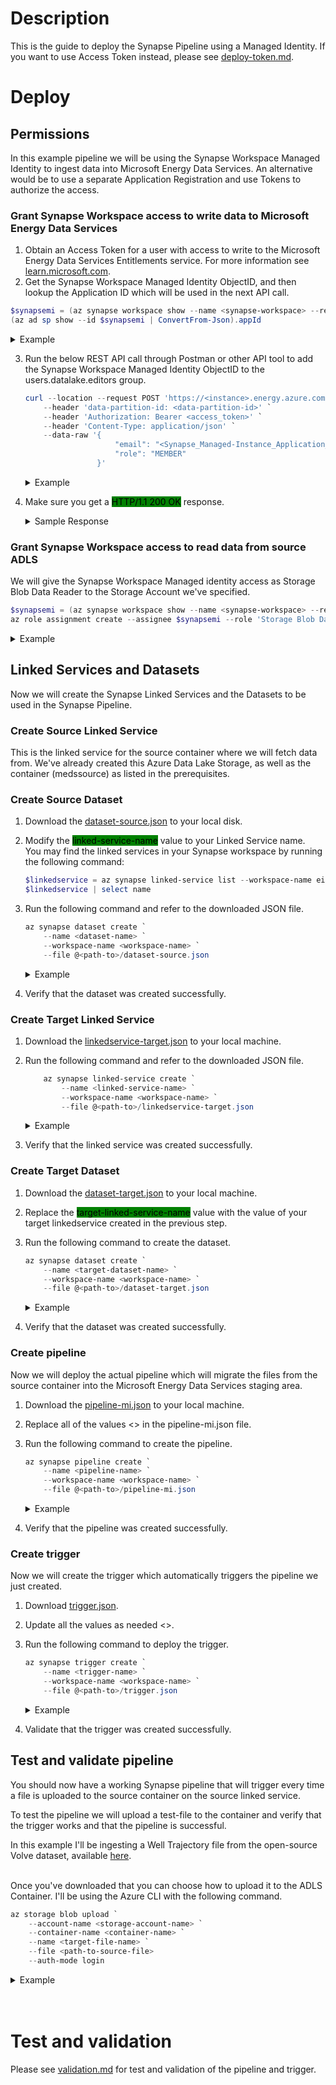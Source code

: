 # Description
This is the guide to deploy the Synapse Pipeline using a Managed Identity. If you want to use Access Token instead, please see [deploy-token.md](deploy-token.md).


# Deploy
## Permissions
In this example pipeline we will be using the Synapse Workspace Managed Identity to ingest data into Microsoft Energy Data Services. An alternative would be to use a separate Application Registration and use Tokens to authorize the access.

### Grant Synapse Workspace access to write data to Microsoft Energy Data Services
1. Obtain an Access Token for a user with access to write to the Microsoft Energy Data Services Entitlements service. For more information see [learn.microsoft.com](https://learn.microsoft.com/en-us/azure/energy-data-services/how-to-manage-users).
2. Get the Synapse Workspace Managed Identity ObjectID, and then lookup the Application ID which will be used in the next API call.

```Powershell
$synapsemi = (az synapse workspace show --name <synapse-workspace> --resource-group <resource-group> | ConvertFrom-Json).identity.principalId
(az ad sp show --id $synapsemi | ConvertFrom-Json).appId
```

<details>
<summary>Example</summary>
```Powershell
$synapsemi = (az synapse workspace show --name eirikmedssynapse --resource-group medssynapse-rg | ConvertFrom-Json).identity.principalId
(az ad sp show --id $synapsemi | ConvertFrom-Json).appId
```
</details>

3. Run the below REST API call through Postman or other API tool to add the Synapse Workspace Managed Identity ObjectID to the users.datalake.editors group.
    ```Powershell
    curl --location --request POST 'https://<instance>.energy.azure.com/api/entitlements/v2/groups/users.datalake.editors@<data-partition-id>.dataservices.energy/members' `
        --header 'data-partition-id: <data-partition-id>' `
        --header 'Authorization: Bearer <access_token>' `
        --header 'Content-Type: application/json' `
        --data-raw '{
                        "email": "<Synapse_Managed-Instance_Application_ID>",
                        "role": "MEMBER"
                    }'
    ```
    <details>
    <summary>Example</summary>

    ```Powershell
    curl --location --request POST 'https://eirikmeds.energy.azure.com/api/entitlements/v2/groups/users.datalake.editors@eirikmeds-opendes.dataservices.energy/members' \
        --header 'data-partition-id: eirikmeds-opendes' \
        --header 'Authorization: Bearer eyJ0eXAiOiJKV1QiLCJhbGciOiJSUzI1Ni...' \
        --header 'Content-Type: application/json' \
        --data-raw '{
                        "email": "aaaaaaaa-bbbb-cccc-dddd-eeeeeeeeeeee",
                        "role": "MEMBER"
                    }'
    ```
    </details>

4. Make sure you get a <mark style="background-color:green">HTTP/1.1 200 OK</mark> response.
    <details>
    <summary>Sample Response</summary>

    ```JSON
    HTTP/1.1 200 OK
    Date: Wed, 23 Nov 2022 12:11:41 GMT
    Content-Type: application/json
    Transfer-Encoding: chunked
    Connection: close
    set-cookie: JSESSIONID=; Path=/api/entitlements/v2; Secure; HttpOnly
    x-frame-options: DENY
    strict-transport-security: max-age=31536000; includeSubDomains
    cache-control: no-cache, no-store, must-revalidate
    access-control-allow-origin: *
    access-control-allow-credentials: true
    access-control-allow-methods: GET, POST, PUT, DELETE, OPTIONS, HEAD, PATCH
    x-content-type-options: nosniff
    content-security-policy: default-src 'self'
    expires: 0
    x-xss-protection: 1; mode=block
    access-control-max-age: 3600
    access-control-allow-headers: access-control-allow-origin, origin, content-type, accept, authorization, data-partition-id, correlation-id, appkey
    x-envoy-upstream-service-time: 262
    server: istio-envoy

    {
    "email": "aaaaaaaa-bbbb-cccc-dddd-eeeeeeeeeeee",
    "role": "MEMBER"
    }
    ```
    </details>

### Grant Synapse Workspace access to read data from source ADLS

We will give the Synapse Workspace Managed identity access as Storage Blob Data Reader to the Storage Account we've specified. 
```Powershell
$synapsemi = (az synapse workspace show --name <synapse-workspace> --resource-group <resource-group> | ConvertFrom-Json).identity.principalId
az role assignment create --assignee $synapsemi --role 'Storage Blob Data Reader' --scope /subscriptions/<subscription-id>/resourceGroups/<resource-group>/providers/Microsoft.Storage/storageAccounts/<storage-account>
```

<details>
<summary>Example</summary>
```Powershell
$synapsemi = (az synapse workspace show --name eirikmedssynapse --resource-group medssynapse-rg | ConvertFrom-Json).identity.principalId
az role assignment create --assignee $synapsemi --role 'Storage Blob Data Reader' --scope /subscriptions/aaaaaaaa-bbbb-cccc-dddd-eeeeeeeeeeee/resourceGroups/rg-test-synapse/providers/Microsoft.Storage/storageAccounts/eirikmedsadls
```
</details>

## Linked Services and Datasets
Now we will create the Synapse Linked Services and the Datasets to be used in the Synapse Pipeline.

### Create Source Linked Service
This is the linked service for the source container where we will fetch data from.
We've already created this Azure Data Lake Storage, as well as the container (medssource) as listed in the prerequisites.

### Create Source Dataset
1. Download the [dataset-source.json](src/dataset-source.json) to your local disk.
2. Modify the <mark style="background-color:green">linked-service-name</mark> value to your Linked Service name.  
You may find the linked services in your Synapse workspace by running the following command:
    ```Powershell
    $linkedservice = az synapse linked-service list --workspace-name eirikmedssynapse | ConvertFrom-Json
    $linkedservice | select name
    ```
3. Run the following command and refer to the downloaded JSON file.
    ```Powershell
    az synapse dataset create `
        --name <dataset-name> `
        --workspace-name <workspace-name> `
        --file @<path-to>/dataset-source.json
    ```

    <details>
    <summary>Example</summary>

    ```Powershell
    az synapse dataset create `
        --name dataset_source_meds `
        --workspace-name eirikmedssynapse `
        --file @C:/Temp/dataset-source.json
    ```
    </details>

4. Verify that the dataset was created successfully.

### Create Target Linked Service
1. Download the [linkedservice-target.json](src/linkedservice-target.json) to your local machine.
2. Run the following command and refer to the downloaded JSON file.
    ```Powershell
        az synapse linked-service create `
            --name <linked-service-name> `
            --workspace-name <workspace-name> `
            --file @<path-to>/linkedservice-target.json
    ```
    <details>
    <summary>Example</summary>

    ```Powershell
    az synapse linked-service create `
        --name meds-staging-area `
        --workspace-name eirikmedssynapse `
        --file @C:/Temp/linkedservice-target.json
    ```
    </details>
3. Verify that the linked service was created successfully.

### Create Target Dataset
1. Download the [dataset-target.json](src/dataset-target.json) to your local machine.
2. Replace the <mark style="background-color:green">target-linked-service-name</mark> value with the value of your target linkedservice created in the previous step.
3. Run the following command to create the dataset.
    ```Powershell
    az synapse dataset create `
        --name <target-dataset-name> `
        --workspace-name <workspace-name> `
        --file @<path-to>/dataset-target.json
    ```
    <details>
    <summary>Example</summary>

    ```Powershell
    az synapse dataset create `
        --name dataset_target_meds `
        --workspace-name eirikmedssynapse `
        --file @C:/Temp/dataset-target.json
    ```
    </details>
4. Verify that the dataset was created successfully.

### Create pipeline
Now we will deploy the actual pipeline which will migrate the files from the source container into the Microsoft Energy Data Services staging area.

1. Download the [pipeline-mi.json](src/pipeline-mi.json) to your local machine.
2. Replace all of the values <> in the pipeline-mi.json file.
3. Run the following command to create the pipeline.
    ```Powershell
    az synapse pipeline create `
        --name <pipeline-name> `
        --workspace-name <workspace-name> `
        --file @<path-to>/pipeline-mi.json
    ```

    <details>
    <summary>Example</summary>

    ```Powershell
    az synapse pipeline create `
        --name meds-adls-pipeline-mi `
        --workspace-name eirikmedssynapse `
        --file @C:/Temp/pipeline-mi.json
    ```
    </details>
4. Verify that the pipeline was created successfully.

### Create trigger
Now we will create the trigger which automatically triggers the pipeline we just created.

1. Download [trigger.json](src/trigger.json).
2. Update all the values as needed <>. 
3. Run the following command to deploy the trigger.
    ```Powershell
    az synapse trigger create `
        --name <trigger-name> `
        --workspace-name <workspace-name> `
        --file @<path-to>/trigger.json
    ```

    <details>
    <summary>Example</summary>

    ```Powershell
    az synapse trigger create `
        --name adls-source-trigger `
        --workspace-name eirikmedssynapse `
        --file @C:/Temp/trigger.json
    ```
    </details>
4. Validate that the trigger was created successfully.

## Test and validate pipeline
You should now have a working Synapse pipeline that will trigger every time a file is uploaded to the source container on the source linked service.

To test the pipeline we will upload a test-file to the container and verify that the trigger works and that the pipeline is successful. 

In this example I'll be ingesting a Well Trajectory file from the open-source Volve dataset, available [here](https://community.opengroup.org/osdu/platform/data-flow/data-loading/open-test-data/-/tree/master/rc--3.0.0/1-data/3-provided/Volve/work-products/trajectories).
<br /><br />

Once you've downloaded that you can choose how to upload it to the ADLS Container. I'll be using the Azure CLI with the following command.

```Powershell
az storage blob upload `
    --account-name <storage-account-name> `
    --container-name <container-name> `
    --name <target-file-name> `
    --file <path-to-source-file>
    --auth-mode login
```

<details>
<summary>Example</summary>

```Powershell
az storage blob upload `
    --account-name eirikmedsadls `
    --container-name medssource `
    --file C:\Temp\Volve\volve\trajectories\NPD-3145.csv
    --auth-mode login
```
</details><br /><br />

# Test and validation
Please see [validation.md](validation.md) for test and validation of the pipeline and trigger.
